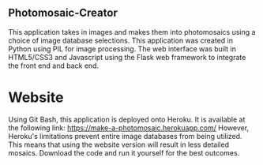 ## Photomosaic-Creator
This application takes in images and makes them into photomosaics using a choice of image database selections. 
This application was created in Python using PIL for image processing. 
The web interface was built in HTML5/CSS3 and Javascript using the Flask web framework to integrate the front end and back end.

# Website

Using Git Bash, this application is deployed onto Heroku.
It is available at the following link: https://make-a-photomosaic.herokuapp.com/
However, Heroku's limitations prevent entire image databases from being utilized. This means that using the website version will result in less detailed mosaics.
Download the code and run it yourself for the best outcomes. 
 
